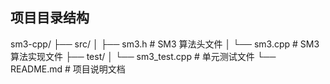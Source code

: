 ## 项目目录结构
sm3-cpp/
├── src/
│   ├── sm3.h        # SM3 算法头文件
│   └── sm3.cpp      # SM3 算法实现文件
├── test/
│   └── sm3_test.cpp # 单元测试文件
└── README.md        # 项目说明文档
